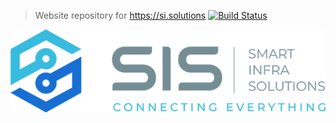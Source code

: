 > Website repository for https://si.solutions
[![Build Status](https://drone.ch1.ninja/api/badges/Ch1ch1/website_sis/status.svg)](https://drone.ch1.ninja/Ch1ch1/website_sis)

![Sis](/static/images/logo_sis.png)

